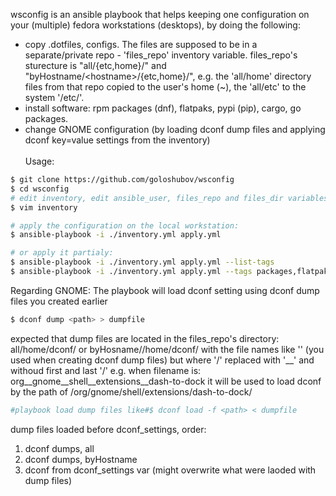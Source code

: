 wsconfig is an ansible playbook that helps keeping one configuration on your (multiple) fedora workstations (desktops), by doing the following:
- copy .dotfiles, configs. The files are supposed to be in a separate/private repo - 'files_repo' inventory variable. files_repo's sturecture is "all/{etc,home}/" and "byHostname/\<hostname\>/{etc,home}/", e.g. the 'all/home' directory files from that repo copied to the user's home (~), the 'all/etc' to the system '/etc/'.
- install software: rpm packages (dnf), flatpaks, pypi (pip), cargo, go packages.
- change GNOME configuration (by loading dconf dump files and applying dconf key=value settings from the inventory)
\
\
Usage:
```bash
$ git clone https://github.com/goloshubov/wsconfig
$ cd wsconfig
# edit inventory, edit ansible_user, files_repo and files_dir variables:
$ vim inventory

# apply the configuration on the local workstation:
$ ansible-playbook -i ./inventory.yml apply.yml

# or apply it partialy:
$ ansible-playbook -i ./inventory.yml apply.yml --list-tags
$ ansible-playbook -i ./inventory.yml apply.yml --tags packages,flatpaks

```

Regarding GNOME:
The playbook will load dconf setting using dconf dump files you created earlier
```bash
$ dconf dump <path> > dumpfile
```
expected that dump files are located in the files_repo's directory:
all/home/dconf/ or byHosname/<hostname>/home/dconf/
with the file names like '<path>' (you used when creating dconf dump files) but where '/' replaced with '__' and withoud first and last '/'
e.g. when filename is:
org__gnome__shell__extensions__dash-to-dock
it will be used to load dconf by the path of /org/gnome/shell/extensions/dash-to-dock/
```bash
#playbook load dump files like#$ dconf load -f <path> < dumpfile
```
dump files loaded before dconf_settings, order:
1. dconf dumps, all
2. dconf dumps, byHostname
3. dconf from dconf_settings var (might overwrite what were laoded with dump files)
